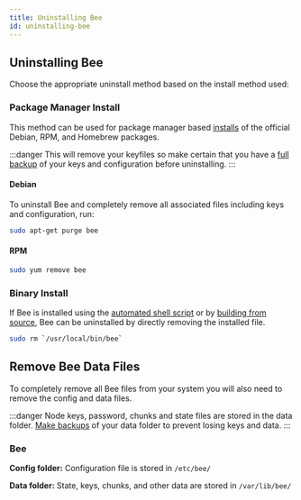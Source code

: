 ```yaml
---
title: Uninstalling Bee
id: uninstalling-bee
---
```


## Uninstalling Bee

Choose the appropriate uninstall method based on the install method used:

### Package Manager Install

This method can be used for package manager based [installs](/docs/bee/installation/install#shell-script-install) of the official Debian, RPM, and Homebrew packages.

:::danger
This will remove your keyfiles so make certain that you have a [full backup](/docs/bee/working-with-bee/backups#backup-your-node) of your keys and configuration before uninstalling.
:::

#### Debian

To uninstall Bee and completely remove all associated files including keys and configuration, run: 

```bash
sudo apt-get purge bee
```

#### RPM

```bash
sudo yum remove bee
```

### Binary Install
If Bee is installed using the [automated shell script](/docs/bee/installation/install#shell-script-install) or by [building from source](/docs/bee/installation/build-from-source), Bee can be uninstalled by directly removing the installed file.

```bash
sudo rm `/usr/local/bin/bee`
```

## Remove Bee Data Files

To completely remove all Bee files from your system you will also need to remove the config and data files. 

:::danger
Node keys, password, chunks and state files are stored in the data folder. [Make backups](/docs/bee/working-with-bee/backups) of your data folder to prevent losing keys and data. 
:::

### Bee

**Config folder:** Configuration file is stored in `/etc/bee/`

**Data folder:** State, keys, chunks, and other data are stored in `/var/lib/bee/`
